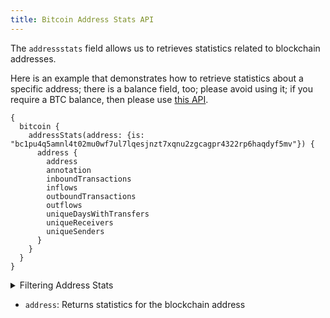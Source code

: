 ```yaml
---
title: Bitcoin Address Stats API
---
```


<head>
<meta name="title" content="Bitcoin Address Stats API"/>
<meta name="description" content="Get address balance and history on the Bitcoin blockchain. Also, get address balance and history for tokens on the Bitcoin blockchain."/>
<meta name="keywords" content="Bitcoin api, Bitcoin python api, Bitcoin nft api, Bitcoin scan api, Bitcoin matic api, Bitcoin api docs, Bitcoin crypto api, Bitcoin blockchain api,matic network api"/>
<meta name="robots" content="index, follow"/>
<meta http-equiv="Content-Type" content="text/html; charset=utf-8"/>
<meta name="language" content="English"/>

<!-- Open Graph / Facebook -->
<meta property="og:type" content="website" />
<meta property="og:title" content="Bitcoin  Address Stats API" />
<meta property="og:description" content="Get address balance and history on the Bitcoin   blockchain. Also, get address balance and history for tokens or NFTs on the Bitcoin blockchain." />

<!-- Twitter -->
<meta property="twitter:card" content="summary_large_image" />
<meta property="twitter:title" content="Bitcoin Address Stats API" />
<meta property="twitter:description" content="Get address balance and history on the Bitcoin blockchain. Also, get address balance and history for tokens or NFTs on the Bitcoin blockchain." />
</head>

The `addressstats` field allows us to retrieves statistics related to blockchain addresses.

Here is an example that demonstrates how to retrieve statistics about a specific address; there is a balance field, too; please avoid using it; if you require a BTC balance, then please use [this API](https://docs.bitquery.io/v1/docs/Examples/bitcoin%20/bitcoin-address-api).

```
{
  bitcoin {
    addressStats(address: {is: "bc1pu4q5amnl4t02mu0wf7ul7lqesjnzt7xqnu2zgcagpr4322rp6haqdyf5mv"}) {
      address {
        address
        annotation
        inboundTransactions
        inflows
        outboundTransactions
        outflows
        uniqueDaysWithTransfers
        uniqueReceivers
        uniqueSenders
      }
    }
  }
}

```

<details>
<summary>Filtering Address Stats</summary>

-   `address`: Filter by a specific address or a list of addresses
-   `options`:  Filter returned data by ordering, limiting, and constraining it. Available fields: `asc`, `ascByInteger`, `desc`, `descByInteger`, `limit`, `limitBy`, `offset`.

</details>

-   `address`: Returns statistics for the blockchain address
